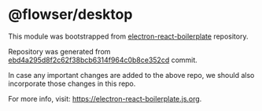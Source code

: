 # @flowser/desktop

This module was bootstrapped from [electron-react-boilerplate](https://github.com/electron-react-boilerplate/electron-react-boilerplate) repository.

Repository was generated from [ebd4a295d8f2c62f38bcb6314f964c0b8ce352cd](https://github.com/electron-react-boilerplate/electron-react-boilerplate/commit/ebd4a295d8f2c62f38bcb6314f964c0b8ce352cd) commit.

In case any important changes are added to the above repo, we should also incorporate those changes in this repo.

For more info, visit: https://electron-react-boilerplate.js.org.
